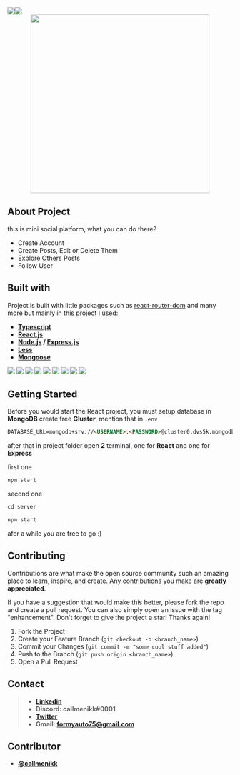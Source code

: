 <div style="display: flex">
	<img src="https://img.shields.io/github/contributors/callmenikk/Blog-Express.svg">
	<img src="https://img.shields.io/github/issues/callmenikk/Hipika.svg">
</div>

<div align="center">
	<img src="https://i.ibb.co/LrpX3g0/normal-text.png" width="400px">
</div>

## About Project

this is mini social platform, what you can do there?

- Create Account
- Create Posts, Edit or Delete Them
- Explore Others Posts 
- Follow User

## Built with

Project is built with little packages such as [react-router-dom](https://github.com/remix-run/react-router) and many more but mainly in this project I used:

- **[Typescript](https://github.com/microsoft/TypeScript)**
- **[React.js](https://github.com/facebook/react)**
- **[Node.js](https://github.com/nodejs/node) / [Express.js](https://github.com/expressjs/express)**
- **[Less](https://github.com/less/less.js)**
- **[Mongoose](https://github.com/Automattic/mongoose)** 
<div>
	<img src="https://img.shields.io/badge/MongoDB-4EA94B?style=for-the-badge&logo=mongodb&logoColor=white">
	<img src="https://img.shields.io/badge/Express.js-000000?style=for-the-badge&logo=express&logoColor=white">
		<img src="https://img.shields.io/badge/Node.js-339933?style=for-the-badge&logo=nodedotjs&logoColor=white">
		<img src="https://img.shields.io/badge/npm-CB3837?style=for-the-badge&logo=npm&logoColor=white">
		<img src="https://img.shields.io/badge/React-20232A?style=for-the-badge&logo=react&logoColor=61DAFB">
		<img src="https://img.shields.io/badge/React_Router-CA4245?style=for-the-badge&logo=react-router&logoColor=white`">
		<img src="https://img.shields.io/badge/JavaScript-323330?style=for-the-badge&logo=javascript&logoColor=F7DF1E">
		<img src="https://img.shields.io/badge/TypeScript-007ACC?style=for-the-badge&logo=typescript&logoColor=white">
		<img src="https://img.shields.io/badge/prettier-1A2C34?style=for-the-badge&logo=prettier&logoColor=F7BA3E">
<div>

## Getting Started

Before you would start the React project, you must setup database in **MongoDB**
create free **Cluster**, mention that in `.env`

```HTML
DATABASE_URL=mongodb+srv://<USERNAME>:<PASSWORD>@cluster0.dvs5k.mongodb.net/<CLUSTER_NAME>?retryWrites=true&w=majority
```

after that in project folder open **2** terminal, one for **React** and one for **Express**

first one

```js
npm start
```

second one

```js
cd server
```

```js
npm start
```

afer a while you are free to go :)

## Contributing

Contributions are what make the open source community such an amazing place to learn, inspire, and create. Any contributions you make are **greatly appreciated**.

If you have a suggestion that would make this better, please fork the repo and create a pull request. You can also simply open an issue with the tag "enhancement". Don't forget to give the project a star! Thanks again!

1.  Fork the Project
2.  Create your Feature Branch (`git checkout -b <branch_name>`)
3.  Commit your Changes (`git commit -m "some cool stuff added"`)
4.  Push to the Branch (`git push origin <branch_name>`)
5.  Open a Pull Request

## Contact

> - **[Linkedin](https://www.linkedin.com/in/nikoloz-imerlishvili-576a43203/)**
> - **Discord: callmenikk#0001**
> - **[Twitter](https://twitter.com/callmenikkkk)**
> - **Gmail: formyauto75@gmail.com**

## Contributor

- **[@callmenikk](https://github.com/callmenikk)**
